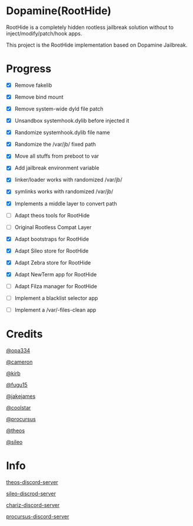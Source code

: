 # Dopamine(RootHide)

RootHide is a completely hidden rootless jailbreak solution without to inject/modify/patch/hook apps.

This project is the RootHide implementation based on Dopamine Jailbreak.


# Progress

- [x]  Remove fakelib
- [x]  Remove bind mount
- [x]  Remove system-wide dyld file patch
- [x]  Unsandbox systemhook.dylib before injected it
- [x]  Randomize systemhook.dylib file name
- [x]  Randomize the /var/jb/ fixed path
- [x]  Move all stuffs from preboot to var
- [x]  Add jailbreak environment variable
- [x]  linker/loader works with randomized /var/jb/
- [x]  symlinks works with randomized /var/jb/
- [x]  Implements a middle layer to convert path
- [ ]  Adapt theos tools for RootHide
- [ ]  Original Rootless Compat Layer
- [x]  Adapt bootstraps for RootHide
- [x]  Adapt Sileo store for RootHide
- [x]  Adapt Zebra store for RootHide
- [x]  Adapt NewTerm app for RootHide
- [ ]  Adapt Filza manager for RootHide
- [ ]  Implement a blacklist selector app
- [ ]  Implement a /var/-files-clean app


# Credits

[@opa334](https://github.com/opa334/)

[@cameron](https://github.com/CRKatri)

[@kirb](https://github.com/kirb)

[@fugu15](https://github.com/pinauten/Fugu15)

[@jakejames](https://github.com/jakeajames)

[@coolstar](https://github.com/coolstar)

[@procursus](https://github.com/ProcursusTeam/Procursus)

[@theos](https://github.com/theos/theos)

[@sileo](https://github.com/Sileo/Sileo)

# Info

[theos-discord-server](https://theos.dev/discord)

[sileo-discrod-server](https://discord.com/invite/Udn4kQg)

[chariz-discord-server](https://discord.com/invite/sEzwNF9)

[procursus-discord-server](https://discord.gg/QJDrrAJPDY)
